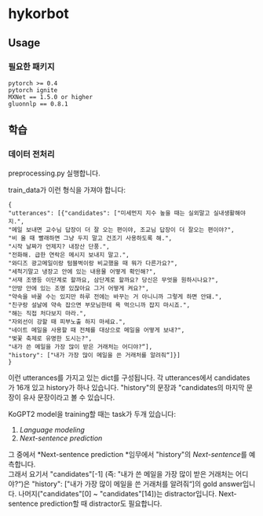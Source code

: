 # hykorbot

## Usage
### 필요한 패키지
```
pytorch >= 0.4
pytorch ignite
MXNet == 1.5.0 or higher
gluonnlp == 0.8.1
```
## 학습
### 데이터 전처리 
preprocessing.py 실행합니다.

train_data가 이런 형식을 가져야 합니다: 
```
{
"utterances": [{"candidates": ["미세먼지 지수 높을 때는 실외말고 실내생활해야지.",
"메일 보내면 교수님 답장이 더 잘 오는 편이야, 조교님 답장이 더 잘오는 편이야?",
"비 올 때 빨래하면 그냥 두지 말고 건조기 사용하도록 해.",
"시작 날짜가 언제지? 내장산 단풍.",
"전화해. 급한 연락은 메시지 보내지 말고.",
"와디즈 광고메일이랑 텀블벅이랑 비교했을 때 뭐가 다른가요?",
"세척기말고 냉장고 안에 있는 내용물 어떻게 확인해?",
"서재 조명등 이단계로 할까요, 삼단계로 할까요? 당신은 무엇을 원하시나요?",
"안방 안에 있는 조명 있잖아요 그거 어떻게 켜요?",
"약속을 바꿀 수는 있지만 하루 전에는 바꾸는 거 아니니까 그렇게 하면 안돼.",
"친구랑 설날에 약속 잡으면 부모님한테 욕 먹으니까 잡지 마시죠.",
"해는 직접 처다보지 마라.",
"자외선이 강할 때 피부노출 하지 마세요.",
"네이트 메일을 사용할 때 전체를 대상으로 메일을 어떻게 보내?",
"벚꽃 축제로 유명한 도시는?",
"내가 쓴 메일을 가장 많이 받은 거래처는 어디야?“],
"history": ["내가 가장 많이 메일을 쓴 거래처를 알려줘“]}]
}
```
이런 utterances를 가지고 있는 dict를 구성됩니다. 
각 utterances에서 candidates가 16개 있고 history가 하나 있습니다. 
"history"의 문장과 "candidates의 마지막 문장이 유사 문장이라고 볼 수 있습니다. 

KoGPT2 model을 training할 때는 task가 두개 있습니다:

1. *Language modeling*
2. *Next-sentence prediction*

그 중에서 *Next-sentence prediction *임무에서 "history"의 *Next-sentence*를 예측합니다.  
그래서 요기서 "candidates"[-1] (즉: "내가 쓴 메일을 가장 많이 받은 거래처는 어디야?“)은 
"history": ["내가 가장 많이 메일을 쓴 거래처를 알려줘“]의 gold answer입니다. 
나머지("candidates"[0] ~ "candidates"[14])는 distractor입니다. 
Next-sentence prediction할 때 distractor도 필요합니다.
